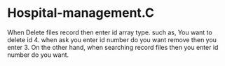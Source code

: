 # Hospital-management.C

When Delete files record then enter id array type. such as, You want to delete id 4. when ask you enter id number do you want remove then you enter 3.
On the other hand, when searching record files then you  enter id number do you want.
